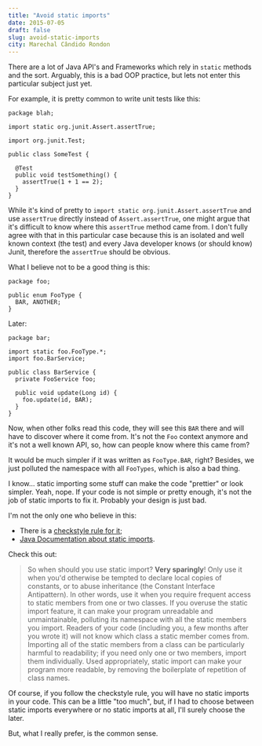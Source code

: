 ```yaml
---
title: "Avoid static imports"
date: 2015-07-05
draft: false
slug: avoid-static-imports
city: Marechal Cândido Rondon
---
```


There are a lot of Java API's and Frameworks which rely in `static` methods and the sort. Arguably, this is a bad OOP practice, but lets not enter this particular subject just yet.

For example, it is pretty common to write unit tests like this:

```
package blah;

import static org.junit.Assert.assertTrue;

import org.junit.Test;

public class SomeTest {

  @Test
  public void testSomething() {
    assertTrue(1 + 1 == 2);
  }
}
```

While it's kind of pretty to `import static org.junit.Assert.assertTrue`  and use `assertTrue` directly instead of `Assert.assertTrue`, one might argue that it's difficult to know where this `assertTrue` method came from. I don't fully agree with that in this particular case because this is an isolated and well known context (the test) and every Java developer knows (or should know) Junit, therefore the `assertTrue` should be obvious.

What I believe not to be a good thing is this:

```
package foo;

public enum FooType {
  BAR, ANOTHER;
}
```

Later:

```
package bar;

import static foo.FooType.*;
import foo.BarService;

public class BarService {
  private FooService foo;

  public void update(Long id) {
    foo.update(id, BAR);
  }
}
```

Now, when other folks read this code, they will see this `BAR` there and will have to discover where it come from. It's not the `Foo` context anymore and it's not a well known API, so, how can people know where this came from?

It would be much simpler if it was written as `FooType.BAR`, right? Besides, we just polluted the namespace with all `FooTypes`, which is also a bad thing.

I know… static importing some stuff can make the code "prettier" or look simpler. Yeah, nope. If your code is not simple or pretty enough, it's not the job of static imports to fix it. Probably your design is just bad.

I'm not the only one who believe in this:

- There is a [checkstyle rule for it](http://checkstyle.sourceforge.net/config_imports.html#AvoidStaticImport);
- [Java Documentation about static imports](http://docs.oracle.com/javase/1.5.0/docs/guide/language/static-import.html).

Check this out:

> So when should you use static import? **Very sparingly**! Only use it when you'd otherwise be tempted to declare local copies of constants, or to abuse inheritance (the Constant Interface Antipattern). In other words, use it when you require frequent access to static members from one or two classes. If you overuse the static import feature, it can make your program unreadable and unmaintainable, polluting its namespace with all the static members you import. Readers of your code (including you, a few months after you wrote it) will not know which class a static member comes from. Importing all of the static members from a class can be particularly harmful to readability; if you need only one or two members, import them individually. Used appropriately, static import can make your program more readable, by removing the boilerplate of repetition of class names.

Of course, if you follow the checkstyle rule, you will have no static imports in your code. This can be a little "too much", but, if I had to choose between static imports everywhere or no static imports at all, I'll surely choose the later. 

But, what I really prefer, is the common sense.